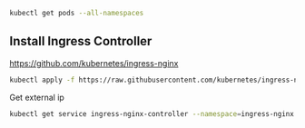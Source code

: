 

```bash
kubectl get pods --all-namespaces
```


## Install Ingress Controller

https://github.com/kubernetes/ingress-nginx
```bash
kubectl apply -f https://raw.githubusercontent.com/kubernetes/ingress-nginx/controller-v1.9.5/deploy/static/provider/cloud/deploy.yaml
```

Get external ip
```bash
kubectl get service ingress-nginx-controller --namespace=ingress-nginx
```